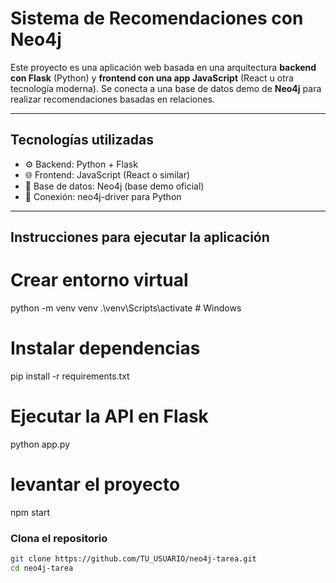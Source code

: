 # Sistema de Recomendaciones con Neo4j

Este proyecto es una aplicación web basada en una arquitectura **backend con Flask** (Python) y **frontend con una app JavaScript** (React u otra tecnología moderna). Se conecta a una base de datos demo de **Neo4j** para realizar recomendaciones basadas en relaciones.

---

## Tecnologías utilizadas

- ⚙️ Backend: Python + Flask
- 🌐 Frontend: JavaScript (React o similar)
- 🧠 Base de datos: Neo4j (base demo oficial)
- 🔌 Conexión: neo4j-driver para Python

---

## Instrucciones para ejecutar la aplicación

# Crear entorno virtual

python -m venv venv
.\venv\Scripts\activate  # Windows

# Instalar dependencias

pip install -r requirements.txt

# Ejecutar la API en Flask

python app.py

# levantar el proyecto

npm start

### Clona el repositorio

```bash
git clone https://github.com/TU_USUARIO/neo4j-tarea.git
cd neo4j-tarea



